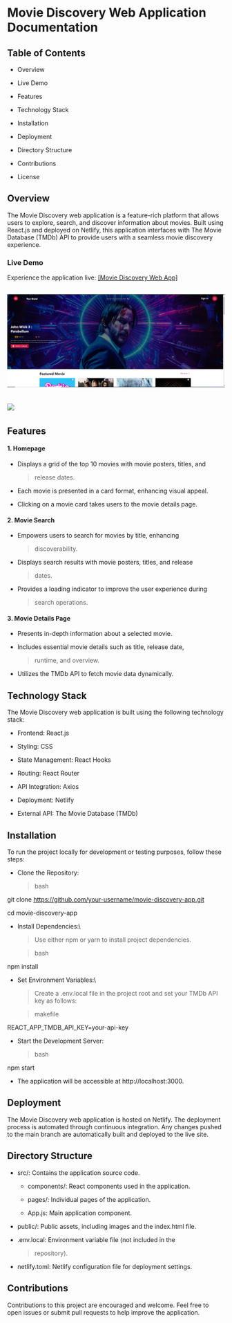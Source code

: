 # **Movie Discovery Web Application Documentation**

## **Table of Contents**

-   Overview

-   Live Demo

-   Features

-   Technology Stack

-   Installation

-   Deployment

-   Directory Structure

-   Contributions

-   License

## **Overview**

The Movie Discovery web application is a feature-rich platform that
allows users to explore, search, and discover information about movies.
Built using React.js and deployed on Netlify, this application
interfaces with The Movie Database (TMDb) API to provide users with a
seamless movie discovery experience.

### **Live Demo**

Experience the application live: [[Movie Discovery Web
App]](https://movieapp-hng.netlify.app/)

## 

## ![](/media/image2.png)

## ![](3/media/image1.png)

## 

## **Features**

#### 1. Homepage

-   Displays a grid of the top 10 movies with movie posters, titles, and
    > release dates.

-   Each movie is presented in a card format, enhancing visual appeal.

-   Clicking on a movie card takes users to the movie details page.

#### 2. Movie Search

-   Empowers users to search for movies by title, enhancing
    > discoverability.

-   Displays search results with movie posters, titles, and release
    > dates.

-   Provides a loading indicator to improve the user experience during
    > search operations.

#### 3. Movie Details Page

-   Presents in-depth information about a selected movie.

-   Includes essential movie details such as title, release date,
    > runtime, and overview.

-   Utilizes the TMDb API to fetch movie data dynamically.

## **Technology Stack**

The Movie Discovery web application is built using the following
technology stack:

-   Frontend: React.js

-   Styling: CSS

-   State Management: React Hooks

-   Routing: React Router

-   API Integration: Axios

-   Deployment: Netlify

-   External API: The Movie Database (TMDb)

## **Installation**

To run the project locally for development or testing purposes, follow
these steps:

-   Clone the Repository:

    > bash

git clone https://github.com/your-username/movie-discovery-app.git

cd movie-discovery-app

-   Install Dependencies:\
    > Use either npm or yarn to install project dependencies.

    > bash

npm install

-   Set Environment Variables:\
    > Create a .env.local file in the project root and set your TMDb API
    > key as follows:

    > makefile

REACT_APP_TMDB_API_KEY=your-api-key

-   Start the Development Server:

    > bash

npm start

-   The application will be accessible at http://localhost:3000.

## **Deployment**

The Movie Discovery web application is hosted on Netlify. The deployment
process is automated through continuous integration. Any changes pushed
to the main branch are automatically built and deployed to the live
site.

## **Directory Structure**

-   src/: Contains the application source code.

    -   components/: React components used in the application.

    -   pages/: Individual pages of the application.

    -   App.js: Main application component.

-   public/: Public assets, including images and the index.html file.

-   .env.local: Environment variable file (not included in the
    > repository).

-   netlify.toml: Netlify configuration file for deployment settings.

## **Contributions**

Contributions to this project are encouraged and welcome. Feel free to
open issues or submit pull requests to help improve the application.
